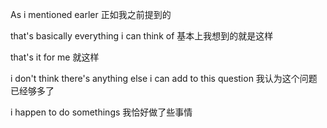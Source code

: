 As i mentioned earler 正如我之前提到的

that's basically everything i can think of 基本上我想到的就是这样

that's it for me 就这样

i don't think there's anything else i can add to this question 我认为这个问题已经够多了

i happen to do somethings 我恰好做了些事情